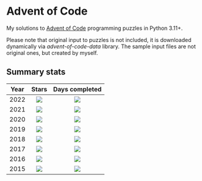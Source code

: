 # Advent of Code

My solutions to [Advent of Code](https://adventofcode.com/) programming puzzles in Python 3.11+.

Please note that original input to puzzles is not included, it is downloaded dynamically via *advent-of-code-data*
library. The sample input files are not original ones, but created by myself.

## Summary stats

| Year |                                Stars                                |                          Days completed                          | 
|:----:|:-------------------------------------------------------------------:|:----------------------------------------------------------------:|
| 2022 | ![](https://img.shields.io/badge/2022%20stars%20&#11088;-50-yellow) | ![](https://img.shields.io/badge/2022%20days%20completed-25-red) |
| 2021 | ![](https://img.shields.io/badge/2021%20stars%20&#11088;-50-yellow) | ![](https://img.shields.io/badge/2021%20days%20completed-25-red) |
| 2020 | ![](https://img.shields.io/badge/2020%20stars%20&#11088;-6-yellow)  | ![](https://img.shields.io/badge/2020%20days%20completed-3-red)  |
| 2019 | ![](https://img.shields.io/badge/2019%20stars%20&#11088;-0-yellow)  | ![](https://img.shields.io/badge/2019%20days%20completed-0-red)  |
| 2018 | ![](https://img.shields.io/badge/2018%20stars%20&#11088;-0-yellow)  | ![](https://img.shields.io/badge/2018%20days%20completed-0-red)  |
| 2017 | ![](https://img.shields.io/badge/2017%20stars%20&#11088;-0-yellow)  | ![](https://img.shields.io/badge/2017%20days%20completed-0-red)  |
| 2016 | ![](https://img.shields.io/badge/2016%20stars%20&#11088;-0-yellow)  | ![](https://img.shields.io/badge/2016%20days%20completed-0-red)  |
| 2015 | ![](https://img.shields.io/badge/2015%20stars%20&#11088;-0-yellow)  | ![](https://img.shields.io/badge/2015%20days%20completed-0-red)  |
